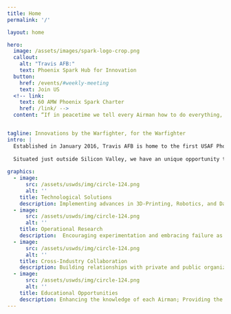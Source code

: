 ```yaml
---
title: Home
permalink: '/'

layout: home

hero:
  image: /assets/images/spark-logo-crop.png
  callout:
    alt: "Travis AFB:"
    text: Phoenix Spark Hub for Innovation
  button:
    href: /events/#weekly-meeting
    text: Join US
  <!-- link:
    text: 60 AMW Phoenix Spark Charter
    href: /link/ -->
  content: “If in peacetime we tell every Airman how to do everything, how can we possibly expect, in wartime, we will suddenly be able to take the initiative and prevail in highly contested combat?” –Secretary Heather Wilson


tagline: Innovations by the Warfighter, for the Warfighter
intro: |
  Established in January 2016, Travis AFB is home to the first USAF Phoenix Spark Innovation Hub. Our role is to empower and encourage Airmen to solve problems at the grassroots level. Through our efforts, we envision an Air Force with innovation ingrained into its culture.   
  
  Situated just outside Silicon Valley, we have an unique opportunity to learn from world-class leaders in technical development and management. As the first hub of its kind, our experiences will serve as a model for future Phoenix Spark Hubs. Join us today!
  
graphics:
  - image:
      src: /assets/uswds/img/circle-124.png
      alt: ''
    title: Technological Solutions
    description: Implementing advances in 3D-Printing, Robotics, and Data Analysis; Positioning the Air Force at the cutting edge of technology.
  - image:
      src: /assets/uswds/img/circle-124.png
      alt: ''
    title: Operational Research
    description:  Encouraging experimentation and embracing failure as learning opportunities; Expanding the boundaries of what is possible.
  - image:
      src: /assets/uswds/img/circle-124.png
      alt: ''
    title: Cross-Industry Collaboration
    description: Building relationships with private and public organizations; Learning and growing through these partnerships.  
  - image:
      src: /assets/uswds/img/circle-124.png
      alt: ''
    title: Educational Opportunities
    description: Enhancing the knowledge of each Airman; Providing the capability to overcome challenges as they arise on the frontline.
---
```

<!-- <h2>Our Role</h2>
<p class="usa-font-lead">
  Phoenix Spark creates unique opportunities for external partners to work directly with military operators on interesting problems and allows for the fielding of solutions that have a direct impact on the Air Force’s mission.  
  It has established its first innovation hub at Travis Air Force Base, CA the largest military installation in Northern California.  This unique location links a diverse military mission with regional expertise.
</p>
<a class="usa-button usa-button-big" href="/events/#weekly-meeting">
  Join Us
</a> -->

<!-- ---
layout: home
permalink: '/'
# permalink: '/index'

tagline: Open Source at DoD

hero:
  image: /assets/images/hero.jpg
  callout:
    alt: "DoD Project Owners:"
    text: Learn more about open source at DoD
  button:
    text: Get Started
    href: /getting-started.html

graphics:
  - image:
      src: /assets/images/arrow-right-white.png
      alt: 'arrow right'
    title: Connect with us.
    description: We believe that software created by the government should be shared with the public, and we want to collaborate with civic-minded peers to make this happen. Reach out to us to start the discussion!<br><a href='mailto:{{site.email}}' class='usa-button usa-button-small'>{{site.email}}</a> <a href='https://github.com/Code-dot-mil/code.mil' class='usa-button usa-button-small'>Check us out on GitHub</a>
  - image:
      src: /assets/images/arrow-right-white.png
      alt: 'arrow right'
    title: Make us better.
    description: We've drafted this documentation in partnership with the open source community. You can help improve our open source strategy by improving these documents! Open an issue or a pull request with your suggestions.


intro: |
  The U.S. Department of Defense (<acronym title='Department of Defense'>DoD</acronym>) faces unique challenges in open sourcing its code. Unlike most software projects, code written by U.S. Federal government employees typically does not have copyright protections under U.S. and some international laws. This can make it difficult to attach an open source license to our code. The [Defense Digital Service](https://dds.mil) (<acronym title='Defense Digital Service'>DDS</acronym>) has been working with DoD and the open source community since early 2017 to develop a guideline for supporting open source software (<acronym title='open source software'>OSS</acronym>) within the Department.

---

## What is Code.mil?

Code.mil is an experiment in open source at the U.S. Department of Defense. The goal is to foster open collaboration with the developer community around the world on DoD open source projects. During the first phase, which launched in early 2017, we wrote a strategy for open sourcing code written by DoD employees, and then we called upon the OSS developer community to help us finalize that plan. You can read the official [press release](https://www.defense.gov/News/News-Releases/News-Release-View/Article/1092364/dod-announces-the-launch-of-codemil-an-experiment-in-open-source/) on the DoD website.

At the moment we're getting our first open source projects published in the open. We are also calling on the entire DoD developer community to reach out to DDS to begin tracking all of the great OSS projects coming out.

In the future we will tackle issues around procuring source code and addressing how this strategy might facilitate technology transfer. The hope is that Code.mil will encourage conversation around these topics and allow anyone around the world to contribute knowledge and code for DoD projects.

This initiative is not intended to set DoD policy, but rather is exploring alternate ways to join the open source and free software communities. You can read more about the [U.S. Federal Source Code Policy](https://code.gov/#/policy-guide/docs/overview/introduction) on the [Code.gov](https://code.gov) web site.

## Press

<ul>
  {% for story in site.data.press %}
  <li>
    <a href="{{ story.press_url }}">
      {{ story.title }} ~{{ story.author }}
    </a>
  </li>
  {% endfor %}
</ul> -->
